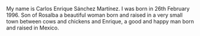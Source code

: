 My name is Carlos Enrique Sánchez Martínez. I was born in 26th February 1996.
Son of Rosalba a beautiful woman born and raised in a very small town between cows and chickens and Enrique, a good and happy man born and raised in Mexico.
